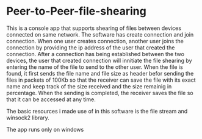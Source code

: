 # Peer-to-Peer-file-shearing
This is a console app that supports shearing of files between devices connected on same network. The software has create connection and join connection. 
When one user creates connection, another user joins the connection by providing the ip address of the user that created the connection.
After a connection has being established between the two devices, the user that created connection will innitiate the file shearing by entering the name of the file to send to the other user. When the file is found, it first sends the file name and file size as header befor sending the files in packets of 100Kb so that the receiver can save the file with its exact name and keep track of the size received and the size remainig in percentage.
When the sending is completed, the receiver saves the file so that it can be accessed at any time.

The basic resources i made use of in this software is the file stream and winsock2 library.

The app runs only on windows
